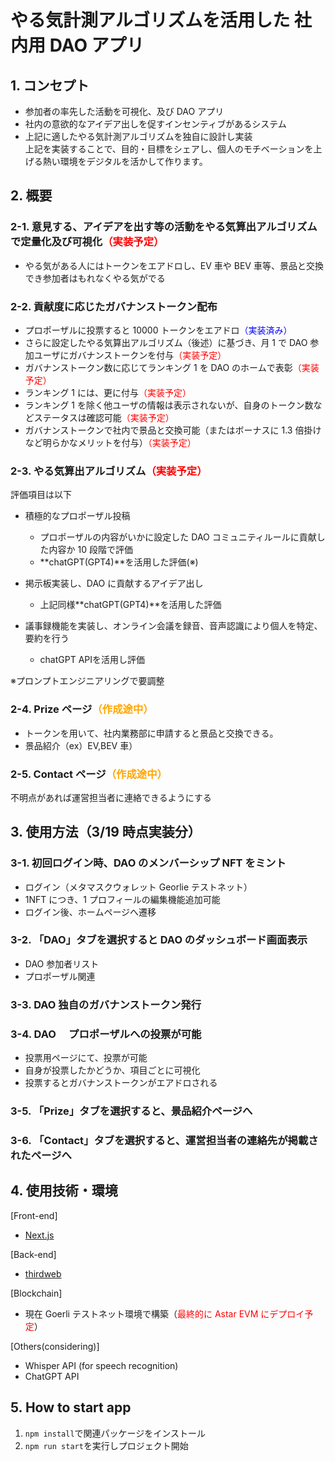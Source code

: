 # やる気計測アルゴリズムを活用した 社内用 DAO アプリ

## 1. コンセプト

- 参加者の率先した活動を可視化、及び DAO アプリ
- 社内の意欲的なアイデア出しを促すインセンティブがあるシステム
- 上記に適したやる気計測アルゴリズムを独自に設計し実装  
  上記を実装することで、目的・目標をシェアし、個人のモチベーションを上げる熱い環境をデジタルを活かして作ります。

## 2. 概要

### 2-1. 意見する、アイデアを出す等の活動をやる気算出アルゴリズムで定量化及び可視化<font color = "red">（実装予定）</font>

- やる気がある人にはトークンをエアドロし、EV 車や BEV 車等、景品と交換でき参加者はもれなくやる気がでる

### 2-2. 貢献度に応じたガバナンストークン配布

- プロポーザルに投票すると 10000 トークンをエアドロ<font color = "blue">（実装済み）</font>
- さらに設定したやる気算出アルゴリズム（後述）に基づき、月 1 で DAO 参加ユーザにガバナンストークンを付与<font color = "red">（実装予定）</font>
- ガバナンストークン数に応じてランキング 1 を DAO のホームで表彰<font color = "red">（実装予定）</font>
- ランキング 1 には、更に付与<font color = "red">（実装予定）</font>
- ランキング 1 を除く他ユーザの情報は表示されないが、自身のトークン数などステータスは確認可能<font color = "red">（実装予定）</font>
- ガバナンストークンで社内で景品と交換可能（またはボーナスに 1.3 倍掛けなど明らかなメリットを付与）<font color = "red">（実装予定）</font>

### 2-3. やる気算出アルゴリズム<font color = "red">（実装予定）</font>
評価項目は以下

- 積極的なプロポーザル投稿

  - プロポーザルの内容がいかに設定した DAO コミュニティルールに貢献した内容か 10 段階で評価
  - **chatGPT(GPT4)**を活用した評価(※)

- 掲示板実装し、DAO に貢献するアイデア出し
  - 上記同様**chatGPT(GPT4)**を活用した評価
- 議事録機能を実装し、オンライン会議を録音、音声認識により個人を特定、要約を行う
  - chatGPT APIを活用し評価 

※プロンプトエンジニアリングで要調整

### 2-4. Prize ページ<font color = "orange">（作成途中）</font>

- トークンを用いて、社内業務部に申請すると景品と交換できる。
- 景品紹介（ex）EV,BEV 車）

### 2-5. Contact ページ<font color = "orange">（作成途中）</font>

不明点があれば運営担当者に連絡できるようにする

## 3. 使用方法（3/19 時点実装分）

### 3-1. 初回ログイン時、DAO のメンバーシップ NFT をミント

- ログイン（メタマスクウォレット Georlie テストネット）
- 1NFT につき、1 プロフィールの編集機能追加可能
- ログイン後、ホームページへ遷移

### 3-2. 「DAO」タブを選択すると DAO のダッシュボード画面表示

- DAO 参加者リスト
- プロポーザル関連

### 3-3. DAO 独自のガバナンストークン発行

### 3-4. DAO 　プロポーザルへの投票が可能

- 投票用ページにて、投票が可能
- 自身が投票したかどうか、項目ごとに可視化
- 投票するとガバナンストークンがエアドロされる

### 3-5. 「Prize」タブを選択すると、景品紹介ページへ

### 3-6. 「Contact」タブを選択すると、運営担当者の連絡先が掲載されたページへ

## 4. 使用技術・環境

[Front-end]

- [Next.js](https://nextjs.org/)

[Back-end]

- [thirdweb](https://thirdweb.com/)

[Blockchain]

- 現在 Goerli テストネット環境で構築（<font color="red">最終的に Astar EVM にデプロイ予定</font>）

[Others(considering)]

- Whisper API (for speech recognition)
- ChatGPT API

## 5. How to start app

1. `npm install`で関連パッケージをインストール
2. `npm run start`を実行しプロジェクト開始
